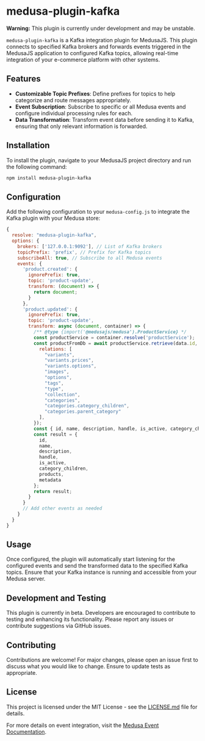 
# medusa-plugin-kafka

**Warning:** This plugin is currently under development and may be unstable.

`medusa-plugin-kafka` is a Kafka integration plugin for MedusaJS. This plugin connects to specified Kafka brokers and forwards events triggered in the MedusaJS application to configured Kafka topics, allowing real-time integration of your e-commerce platform with other systems.

## Features

- **Customizable Topic Prefixes**: Define prefixes for topics to help categorize and route messages appropriately.
- **Event Subscription**: Subscribe to specific or all Medusa events and configure individual processing rules for each.
- **Data Transformation**: Transform event data before sending it to Kafka, ensuring that only relevant information is forwarded.

## Installation

To install the plugin, navigate to your MedusaJS project directory and run the following command:

```bash
npm install medusa-plugin-kafka
```

## Configuration

Add the following configuration to your `medusa-config.js` to integrate the Kafka plugin with your Medusa store:

```javascript
{
  resolve: "medusa-plugin-kafka",
  options: {
    brokers: ['127.0.0.1:9092'], // List of Kafka brokers
    topicPrefix: 'prefix', // Prefix for Kafka topics
    subscribeAll: true, // Subscribe to all Medusa events
    events: {
      'product.created': {
        ignorePrefix: true,
        topic: 'product-update',
        transform: (document) => {
          return document;
        }
      },
      'product.updated': {
        ignorePrefix: true,
        topic: 'product-update',
        transform: async (document, container) => {
          /** @type {import('@medusajs/medusa').ProductService} */
          const productService = container.resolve('productService');
          const productFromDb = await productService.retrieve(data.id, {
            relations: [
              "variants",
              "variants.prices",
              "variants.options",
              "images",
              "options",
              "tags",
              "type",
              "collection",
              "categories",
              "categories.category_children",
              "categories.parent_category"
            ],
          });
          const { id, name, description, handle, is_active, category_children, products, metadata } = document;
          const result = {
            id,
            name,
            description,
            handle,
            is_active,
            category_children,
            products,
            metadata
          };
          return result;
        }
      }
      // Add other events as needed
    }
  }
}
```

## Usage

Once configured, the plugin will automatically start listening for the configured events and send the transformed data to the specified Kafka topics. Ensure that your Kafka instance is running and accessible from your Medusa server.

## Development and Testing

This plugin is currently in beta. Developers are encouraged to contribute to testing and enhancing its functionality. Please report any issues or contribute suggestions via GitHub issues.

## Contributing

Contributions are welcome! For major changes, please open an issue first to discuss what you would like to change. Ensure to update tests as appropriate.

## License

This project is licensed under the MIT License - see the [LICENSE.md](LICENSE) file for details.

For more details on event integration, visit the [Medusa Event Documentation](https://docs.medusajs.com/development/events/events-list).
